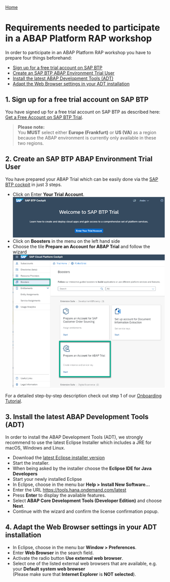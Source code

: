 [Home](README.md)

# Requirements needed to participate in a ABAP Platform RAP workshop

In order to participate in an ABAP Platform RAP workshop you have to prepare four things beforehand:

- [Sign up for a free trial account on SAP BTP  ](https://github.com/SAP-samples/abap-platform-rap-workshops/blob/main/requirements_rap_workshops.md#1-sign-up-for-a-free-trial-account-on-sap-btp)
- [Create an SAP BTP ABAP Environment Trial User](https://github.com/SAP-samples/abap-platform-rap-workshops/blob/main/requirements_rap_workshops.md#2-create-an-sap-btp-abap-environment-trial-user)  
- [Install the latest ABAP Development Tools (ADT)](https://github.com/SAP-samples/abap-platform-rap-workshops/blob/main/requirements_rap_workshops.md#3-install-the-latest-abap-development-tools-adt) 
- [Adapt the Web Browser settings in your ADT installation](https://github.com/SAP-samples/abap-platform-rap-workshops/blob/main/requirements_rap_workshops.md#4-adapt-the-web-browser-settings-in-your-adt-installation)

## 1. Sign up for a free trial account on SAP BTP  

You have signed up for a free trial account on SAP BTP as described here: [Get a Free Account on SAP BTP Trial](https://developers.sap.com/tutorials/hcp-create-trial-account.html).
> **Please note:**  
> You **MUST** select either **Europe (Frankfurt)** or **US (VA)** as a region because the ABAP environment is currently only available in these two regions. 


## 2. Create an SAP BTP ABAP Environment Trial User

You have prepared your ABAP Trial which can be easily done via the [SAP BTP cockpit](https://cockpit.hanatrial.ondemand.com) in just 3 steps.
  - Click on Enter **Your Trial Account**.
  ![Enter Trial](images/intro_0000.png)
  - Click on **Boosters** in the menu on the left hand side
  - Choose the tile **Prepare an Account for ABAP Trial** and follow the wizard
  ![Start booster](images/intro_0010.png)

  For a detailed step-by-step description check out step 1 of our [Onboarding Tutorial](https://developers.sap.com/tutorials/abap-environment-trial-onboarding.html#146ad3ba-8f2e-454b-93f2-0bbd1dc0ae1f).
  
## 3. Install the latest ABAP Development Tools (ADT) 

In order to install the ABAP Development Tools (ADT), we strongly recommend to use the latest Eclipse Installer which includes a JRE for macOS, Windows and Linux.

- Download the [latest Eclipse installer version](https://www.eclipse.org/downloads/packages/installer)  
- Start the installer.   
- When being asked by the installer choose the **Eclipse IDE for Java Developers**  
- Start your newly installed Eclipse  
- In Eclipse, choose in the menu bar **Help > Install New Software...**  
- Enter the URL https://tools.hana.ondemand.com/latest  
- Press **Enter** to display the available features.  
- Select **ABAP Core Development Tools (Developer Edition)** and choose **Next**.  
- Continue with the wizard and confirm the license confirmation popup. 

## 4. Adapt the Web Browser settings in your ADT installation

- In Eclipse, choose in the menu bar **Window > Preferences**.    
- Enter **Web Browser** in the search field.  
- Activate the radio button **Use external web browser**.  
- Select one of the listed external web browsers that are available, e.g. your **Default system web browser**  
  (Please make sure that **Internet Explorer** is **NOT selected**). 
